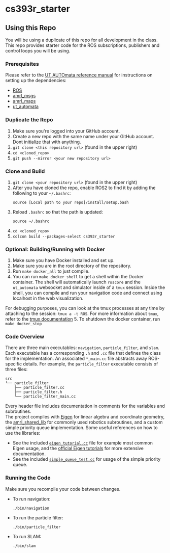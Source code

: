 # cs393r_starter

## Using this Repo
You will be using a duplicate of this repo for all development in the class. This repo provides starter code for the ROS subscriptions, publishers and control loops you will be using.

### Prerequisites

Please refer to the [UT AUTOmata reference manual]() for instructions on setting up the dependencies:
* [ROS](http://wiki.ros.org/ROS/Installation)
* [amrl_msgs](https://github.com/ut-amrl/amrl_msgs)
* [amrl_maps](https://github.com/ut-amrl/amrl_maps)
* [ut_automata](https://github.com/ut-amrl/ut_automata)

### Duplicate the Repo
1. Make sure you're logged into your GitHub account.
2. Create a new repo with the same name under your GitHub account. Dont initialize that with anything.
3. `git clone <this repository url>` (found in the upper right)
4. `cd <cloned_repo>`
5. `git push --mirror <your new repository url>`

### Clone and Build
1. `git clone <your repository url>` (found in the upper right)
2. After you have cloned the repo, enable ROS2 to find it by adding the following to your `~/.bashrc`:   
    ```
    source [Local path to your repo]/install/setup.bash
    ```
3. Reload `.bashrc` so that the path is updated:
    ```
    source ~/.bashrc
    ```
4. `cd <cloned_repo>`
5. `colcon build --packages-select cs393r_starter`

### Optional: Building/Running with Docker
1. Make sure you have Docker installed and set up.
2. Make sure you are in the root directory of the repository.
3. Run `make docker_all` to just compile. 
4. You can run `make docker_shell` to get a shell within the Docker container. The shell will automatically launch `roscore` and the `ut_automata` websocket and simulator inside of a `tmux` session. Inside the shell, you can compile and run your navigation code and connect using localhost in the web visualization. 

For debugging purposes, you can look at the tmux processes at any time by attaching to the session: `tmux a -t ROS`. For more information about `tmux`, refer to the [tmux documentation](https://tmuxguide.readthedocs.io/en/latest/tmux/tmux.html)
5. To shutdown the docker container, run `make docker_stop`

### Code Overview
There are three main executables: `navigation`, `particle_filter`, and `slam`. Each executable has a corresponding `.h` and `.cc` file that defines the class for the implementation. An associated `*_main.cc` file abstracts away ROS-specific details. For example, the `particle_filter` executable consists of three files:
```
src
└── particle_filter
    ├── particle_filter.cc
    ├── particle_filter.h
    └── particle_filter_main.cc
```
Every header file includes documentation in comments for the variables and subroutines.  
The project compiles with [Eigen](https://eigen.tuxfamily.org/) for linear algebra and coordinate geometry, the [amrl_shared_lib](https://github.com/ut-amrl/amrl_shared_lib) for commonly used robotics subroutines, and a custom simple priority queue implementation. Some useful references on how to use the libraries:
* See the included [`eigen_tutorial.cc`](src/eigen_tutorial.cc) file for example most common Eigen usage, and the [official Eigen tutorials](https://eigen.tuxfamily.org/dox/GettingStarted.html) for more extensive documentation.
* See the included [`simple_queue_test.cc`](src/navigation/simple_queue_test.cc) for usage of the simple priority queue.

### Running the Code
Make sure you recompile your code between changes.
* To run navigation:
    ```
    ./bin/navigation
    ```
* To run the particle filter:
    ```
    ./bin/particle_filter
    ```
* To run SLAM:
    ```
    ./bin/slam
    ```
